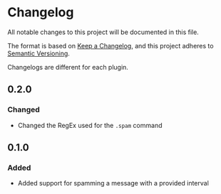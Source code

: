 # Changelog

All notable changes to this project will be documented in this file.

The format is based on [Keep a Changelog](https://keepachangelog.com/en/1.0.0/),
and this project adheres to [Semantic Versioning](https://semver.org/spec/v2.0.0.html).

Changelogs are different for each plugin.

## 0.2.0

### Changed

- Changed the RegEx used for the `.spam` command

## 0.1.0

### Added

- Added support for spamming a message with a provided interval

